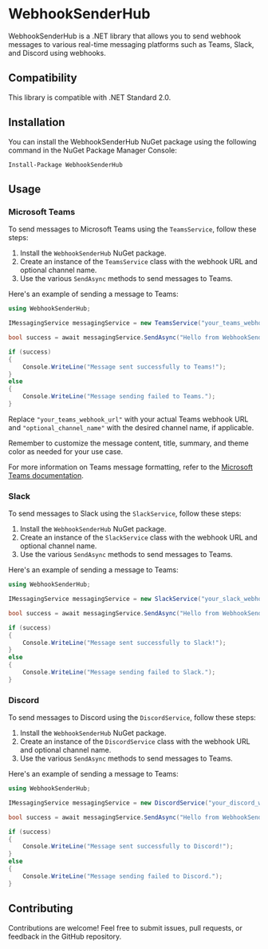 # WebhookSenderHub

WebhookSenderHub is a .NET library that allows you to send webhook messages to various real-time messaging platforms such as Teams, Slack, and Discord using webhooks.

## Compatibility

This library is compatible with .NET Standard 2.0.

## Installation

You can install the WebhookSenderHub NuGet package using the following command in the NuGet Package Manager Console:

```shell
Install-Package WebhookSenderHub
```

## Usage

### Microsoft Teams

To send messages to Microsoft Teams using the `TeamsService`, follow these steps:

1. Install the `WebhookSenderHub` NuGet package.
2. Create an instance of the `TeamsService` class with the webhook URL and optional channel name.
3. Use the various `SendAsync` methods to send messages to Teams.

Here's an example of sending a message to Teams:

```csharp
using WebhookSenderHub;

IMessagingService messagingService = new TeamsService("your_teams_webhook_url", "optional_channel_name");

bool success = await messagingService.SendAsync("Hello from WebhookSenderHub!", "Webhook Message", "This is a sample message.", "#0078D4");

if (success)
{
    Console.WriteLine("Message sent successfully to Teams!");
}
else
{
    Console.WriteLine("Message sending failed to Teams.");
}
```

Replace `"your_teams_webhook_url"` with your actual Teams webhook URL and `"optional_channel_name"` with the desired channel name, if applicable.

Remember to customize the message content, title, summary, and theme color as needed for your use case.

For more information on Teams message formatting, refer to the [Microsoft Teams documentation](https://docs.microsoft.com/en-us/microsoftteams/platform/webhooks-and-connectors/how-to/connectors-using).


### Slack

To send messages to Slack using the `SlackService`, follow these steps:
1. Install the `WebhookSenderHub` NuGet package.
2. Create an instance of the `SlackService` class with the webhook URL and optional channel name.
3. Use the various `SendAsync` methods to send messages to Teams.

Here's an example of sending a message to Teams:

```csharp
using WebhookSenderHub;

IMessagingService messagingService = new SlackService("your_slack_webhook_url", "optional_channel_name");

bool success = await messagingService.SendAsync("Hello from WebhookSenderHub!", "Webhook Message", "This is a sample message.");

if (success)
{
    Console.WriteLine("Message sent successfully to Slack!");
}
else
{
    Console.WriteLine("Message sending failed to Slack.");
}
```
### Discord

To send messages to Discord using the `DiscordService`, follow these steps:
1. Install the `WebhookSenderHub` NuGet package.
2. Create an instance of the `DiscordService` class with the webhook URL and optional channel name.
3. Use the various `SendAsync` methods to send messages to Teams.

Here's an example of sending a message to Teams:

```csharp
using WebhookSenderHub;

IMessagingService messagingService = new DiscordService("your_discord_webhook_url");

bool success = await messagingService.SendAsync("Hello from WebhookSenderHub!", "Webhook Message", "This is a sample message.", "#FF5733");

if (success)
{
    Console.WriteLine("Message sent successfully to Discord!");
}
else
{
    Console.WriteLine("Message sending failed to Discord.");
}
```

## Contributing

Contributions are welcome! Feel free to submit issues, pull requests, or feedback in the GitHub repository.
